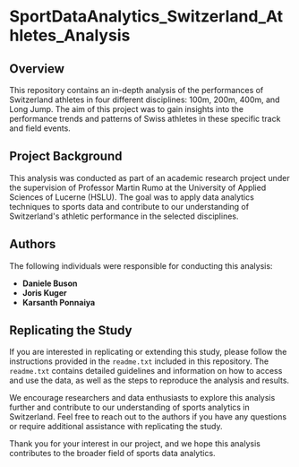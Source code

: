 # SportDataAnalytics_Switzerland_Athletes_Analysis

## Overview
This repository contains an in-depth analysis of the performances of Switzerland athletes in four different disciplines: 100m, 200m, 400m, and Long Jump. The aim of this project was to gain insights into the performance trends and patterns of Swiss athletes in these specific track and field events.

## Project Background
This analysis was conducted as part of an academic research project under the supervision of Professor Martin Rumo at the University of Applied Sciences of Lucerne (HSLU). The goal was to apply data analytics techniques to sports data and contribute to our understanding of Switzerland's athletic performance in the selected disciplines.

## Authors
The following individuals were responsible for conducting this analysis:

- **Daniele Buson**
- **Joris Kuger**
- **Karsanth Ponnaiya**

## Replicating the Study
If you are interested in replicating or extending this study, please follow the instructions provided in the `readme.txt` included in this repository. The `readme.txt` contains detailed guidelines and information on how to access and use the data, as well as the steps to reproduce the analysis and results.

We encourage researchers and data enthusiasts to explore this analysis further and contribute to our understanding of sports analytics in Switzerland. Feel free to reach out to the authors if you have any questions or require additional assistance with replicating the study.

Thank you for your interest in our project, and we hope this analysis contributes to the broader field of sports data analytics.

